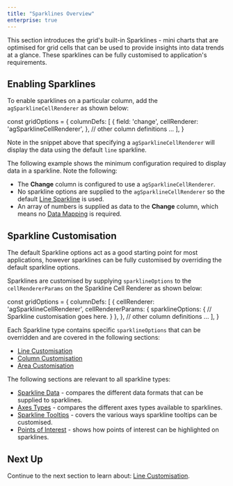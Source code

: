 ```yaml
---
title: "Sparklines Overview"
enterprise: true
---
```


This section introduces the grid's built-in Sparklines - mini charts that are optimised for grid cells that can be used
to provide insights into data trends at a glance. These sparklines can be fully customised to application's requirements.

<image-caption src="sparklines-overview/resources/sparklines-overview.png" alt="Sparkline Overview" maxWidth="80%" constrained="true" centered="true"></image-caption>

## Enabling Sparklines

To enable sparklines on a particular column, add the `agSparklineCellRenderer` as shown below:

<snippet>
const gridOptions = {
    columnDefs: [
        {
            field: 'change',
            cellRenderer: 'agSparklineCellRenderer',
        },
        // other column definitions ...
    ],
}
</snippet>

Note in the snippet above that specifying a `agSparklineCellRenderer` will display the data using the default `line` sparkline.

The following example shows the minimum configuration required to display data in a sparkline. Note the following:

- The **Change** column is configured to use a `agSparklineCellRenderer`.
- No sparkline options are supplied to the `agSparklineCellRenderer` so the default [Line Sparkline](/sparklines-line-sparkline/) is used.
- An array of numbers is supplied as data to the **Change** column, which means no [Data Mapping](/sparklines-data/) is required.

<grid-example title='Enabling Sparklines' name='enabling-sparklines' type='generated' options='{ "enterprise": true, "exampleHeight": 585, "modules": ["clientside", "sparklines"] }'></grid-example>

## Sparkline Customisation

The default Sparkline options act as a good starting point for most applications, however sparklines can be fully
customised by overriding the default sparkline options.

Sparklines are customised by supplying `sparklineOptions` to the `cellRendererParams` on the Sparkline Cell Renderer
as shown below:

<snippet>
const gridOptions = {
    columnDefs: [
        {
            cellRenderer: 'agSparklineCellRenderer',
            cellRendererParams: {
                sparklineOptions: {
                    // Sparkline customisation goes here.
                }
            },
        },
        // other column definitions ...
    ],
}
</snippet>

Each Sparkline type contains specific `sparklineOptions` that can be overridden and are covered in the following sections:

- [Line Customisation](/sparklines-line-customisation/)
- [Column Customisation](/sparklines-column-customisation)
- [Area Customisation](/sparklines-area-customisation)

The following sections are relevant to all sparkline types:

- [Sparkline Data](/sparklines-data/) - compares the different data formats that can be supplied to sparklines.
- [Axes Types](/sparklines-axis-types/) - compares the different axes types available to sparklines.
- [Sparkline Tooltips](/sparklines-tooltips/) - covers the various ways sparkline tooltips can be customised.
- [Points of Interest](/sparklines-points-of-interest/) - shows how points of interest can be highlighted on sparklines.

## Next Up

Continue to the next section to learn about: [Line Customisation](/sparklines-line-customisation/).
